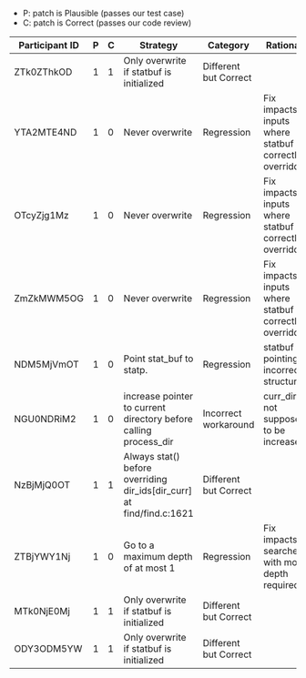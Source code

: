 * P: patch is Plausible (passes our test case)
* C: patch is Correct (passes our code review)

| Participant ID | P | C | Strategy | Category | Rationale |
| -- | -- | -- | -- | -- | -- |
| ZTk0ZThkOD | 1 | 1 | Only overwrite if statbuf is initialized | Different but Correct |  |
| YTA2MTE4ND | 1 | 0 | Never overwrite | Regression | Fix impacts inputs where statbuf is correctly overridden |
| OTcyZjg1Mz | 1 | 0 | Never overwrite | Regression | Fix impacts inputs where statbuf is correctly overridden |
| ZmZkMWM5OG | 1 | 0 | Never overwrite | Regression | Fix impacts inputs where statbuf is correctly overridden |
| NDM5MjVmOT | 1 | 0 | Point stat_buf to statp. | Regression | statbuf pointing to incorrect structure |
| NGU0NDRiM2 | 1 | 0 | increase pointer to current directory before calling process_dir | Incorrect workaround | curr_dir is not supposed to be increased |
| NzBjMjQ0OT | 1 | 1 | Always stat() before overriding dir_ids[dir_curr] at find/find.c:1621 | Different but Correct |  |
| ZTBjYWY1Nj | 1 | 0 | Go to a maximum depth of at most 1 | Regression | Fix impacts all searches with more depth required |
| MTk0NjE0Mj | 1 | 1 | Only overwrite if statbuf is initialized | Different but Correct |  |
| ODY3ODM5YW | 1 | 1 | Only overwrite if statbuf is initialized | Different but Correct |  |
